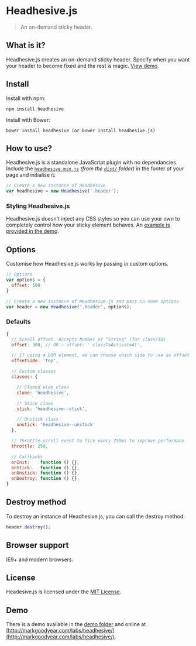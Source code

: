# Headhesive.js
> An on-demand sticky header.

## What is it?
Headhesive.js creates an on-demand sticky header. Specify when you want your header to become fixed and the rest is magic. [View demo](http://markgoodyear.com/labs/headhesive/).

## Install
Install with npm:

```
npm install headhesive
```

Install with Bower:

```
bower install headhesive (or bower install headhesive.js)
```

## How to use?
Headhesive.js is a standalone JavaScript plugin with no dependancies. Include the [`headhesive.min.js`](dist/headhesive.min.js) *(from the [`dist/`](dist/) folder)* in the footer of your page and initialise it:

```javascript
// Create a new instance of Headhesive
var headhesive = new Headhesive('.header');
```

### Styling Headhesive.js
Headhesive.js doesn't inject any CSS styles so you can use your own to completely control how your sticky element behaves. An [example is provided in the demo](demo/css/headhesive.css).

## Options
Customise how Headhesive.js works by passing in custom options.

```javascript
// Options
var options = {
  offset: 500
}

// Create a new instance of Headhesive.js and pass in some options
var header = new Headhesive('.header', options);
```

### Defaults

```javascript
{
  // Scroll offset. Accepts Number or "String" (for class/ID)
  offset: 300, // OR — offset: '.classToActivateAt',

  // If using a DOM element, we can choose which side to use as offset (top|bottom)
  offsetSide: 'top',

  // Custom classes
  classes: {

    // Cloned elem class
    clone: 'headhesive',

    // Stick class
    stick: 'headhesive--stick',

    // Unstick class
    unstick: 'headhesive--unstick'
  },

  // Throttle scroll event to fire every 250ms to improve performace
  throttle: 250,

  // Callbacks
  onInit:    function () {},
  onStick:   function () {},
  onUnstick: function () {},
  onDestroy: function () {},
}
```

## Destroy method
To destroy an instance of Headhesive.js, you can call the destroy method:

```javascript
header.destroy();
```

## Browser support
IE9+ and modern browsers.

## License
Headesive.js is licensed under the [MIT License](LICENSE).

## Demo
There is a demo available in the [demo folder](demo/) and online at [http://markgoodyear.com/labs/headhesive/](http://markgoodyear.com/labs/headhesive/).
